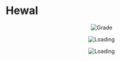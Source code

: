 # Hewal

<p align="center">
  <img src="https://img.shields.io/badge/Grade-<animation>?style=for-the-badge&logo=github" alt="Grade">
</p>

<p align="center">
  <img src="https://img.shields.io/badge/Loading-<color>?style=for-the-badge&logo=github" alt="Loading">
</p>

<p align="center">
  <img src="https://i.gifer.com/origin/05/05bd96100762b05b616fb2a6e5c223b4_w200.gif" alt="Loading">
</p>
